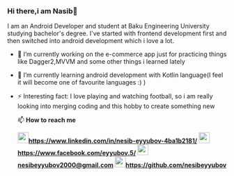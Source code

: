 ### Hi there,i am Nasib👋

I am an Android Developer and student at Baku Engineering University studying bachelor's degree.
I've started with frontend development first and then switched into android development which i love a lot.

- 🔭 I’m currently working on the e-commerce app just for practicing things like Dagger2,MVVM and some other things i learned lately
- 🌱 I’m currently learning android development with Kotlin language(I feel it will become one of favourite languages :) )
- ⚡ Interesting fact: I love playing and watching football, so i am really looking into merging coding and this hobby to create something new

  📫 <b> How to reach me <b>
  
  <a><img height="25" src="https://image.flaticon.com/icons/png/512/174/174857.png">https://www.linkedin.com/in/nesib-eyyubov-4ba1b2181/</a>
  <a><img height="25" src="https://e7.pngegg.com/pngimages/213/828/png-clipart-facebook-logo-facebook-messenger-logo-social-media-icon-facebook-icon-blue-text.png">https://www.facebook.com/eyyubov.5/</a>
  <a><img height="25" src="https://www.freepnglogos.com/uploads/logo-gmail-png/logo-gmail-png-gmail-icon-download-png-and-vector-1.png">nesibeyyubov2000@gmail.com</a>
  <a><img height="25" src="https://image.flaticon.com/icons/png/512/25/25231.png">https://github.com/nesibeyyubov</a>
